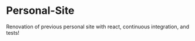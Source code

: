 # Personal-Site
Renovation of previous personal site with react, continuous integration, and tests!
